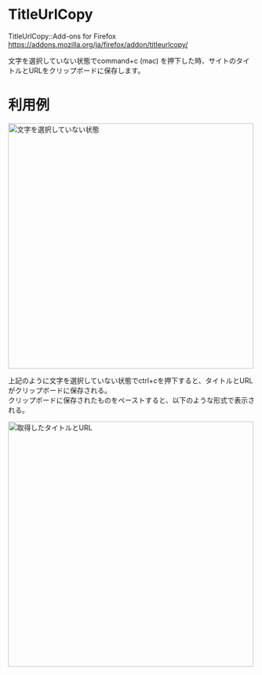 # TitleUrlCopy
TitleUrlCopy::Add-ons for Firefox
https://addons.mozilla.org/ja/firefox/addon/titleurlcopy/  

文字を選択していない状態でcommand+c (mac) を押下した時、サイトのタイトルとURLをクリップボードに保存します。

# 利用例

<img src="https://addons.cdn.mozilla.net/user-media/previews/full/192/192565.png?modified=1511440741" alt="文字を選択していない状態" width="500px">

上記のように文字を選択していない状態でctrl+cを押下すると、タイトルとURLがクリップボードに保存される。  
クリップボードに保存されたものをペーストすると、以下のような形式で表示される。

<img src="https://addons.cdn.mozilla.net/user-media/previews/full/192/192566.png?modified=1511440741" alt="取得したタイトルとURL" width="500px">
